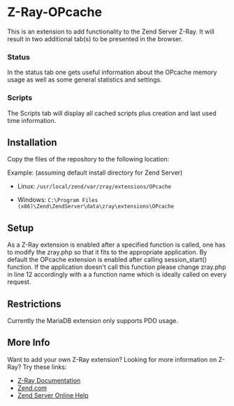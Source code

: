 Z-Ray-OPcache
=============

This is an extension to add functionality to the Zend Server Z-Ray. It will result 
in two additional tab(s) to be presented in the browser.
### Status
In the status tab one gets useful information about the OPcache memory usage as well as some general statistics and settings.
### Scripts
The Scripts tab will display all cached scripts plus creation and last used time information.


Installation
------------

Copy the files of the repository to the following location:

Example: (assuming default install directory for Zend Server)

* Linux: `/usr/local/zend/var/zray/extensions/OPcache` 

* Windows: `C:\Program Files (x86)\Zend\ZendServer\data\zray\extensions\OPcache`

Setup
-----
As a Z-Ray extension is enabled after a specified function is called, one has to modify the zray.php so that it fits to the appropriate application. By default the OPcache extension is enabled after calling session_start() function. If the application doesn't call this function please change zray.php in line 12 accordingly with a a function name which is ideally called on every request.

Restrictions
----
Currently the MariaDB extension only supports PDO usage.

More Info
------------

Want to add your own Z-Ray extension? Looking for more information on Z-Ray? Try these links:

- [Z-Ray Documentation](https://github.com/zend-server-extensions/Z-Ray-Documentation)
- [Zend.com](http://www.zend.com/en/products/server/z-ray)
- [Zend Server Online Help](http://files.zend.com/help/Zend-Server/zend-server.htm#z-ray_concept.htm)
